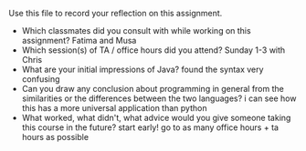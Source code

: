 Use this file to record your reflection on this assignment.

- Which classmates did you consult with while working on this assignment?
Fatima and Musa
- Which session(s) of TA / office hours did you attend?
Sunday 1-3 with Chris
- What are your initial impressions of Java? 
found the syntax very confusing
- Can you draw any conclusion about programming in general from the similarities or the differences between the two languages? 
i can see how this has a more universal application than python
- What worked, what didn't, what advice would you give someone taking this course in the future?
start early! go to as many office hours + ta hours as possible
